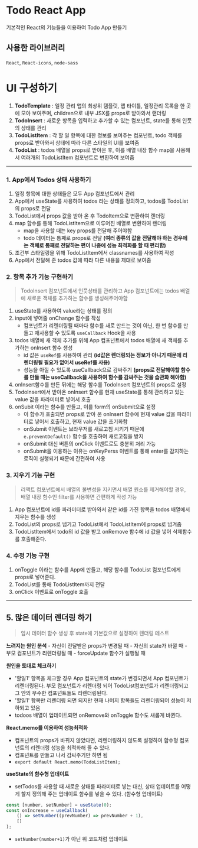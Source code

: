 # Todo React App

기본적인 React의 기능들을 이용하여 Todo App 만들기

## 사용한 라이브러리

`React`, `React-icons`, `node-sass`

# UI 구성하기

1. **TodoTemplate** : 일정 관리 앱의 최상위 탬플릿, 앱 타이틀, 일정관리 목록을 한 곳에 모아 보여주며, children으로 내부 JSX를 props로 받아와서 랜더링
2. **TodoInsert** : 새로운 항목을 입력하고 추가할 수 있는 컴포넌트, state를 통해 인풋의 상태를 관리
3. **TodoListItem** : 각 할 일 항목에 대한 정보를 보여주는 컴포넌트, todo 객체를 props로 받아와서 상태에 따라 다른 스타일의 UI를 보여줌
4. **TodoList** : todos 배열을 props로 받아온 후, 이를 배열 내장 함수 map을 사용해서 여러개의 TodoListItem 컴포넌트로 변환하여 보여줌

---

### 1. App에서 Todos 상태 사용하기

1.  일정 항목에 대한 상태들은 모두 App 컴포넌트에서 관리
2.  App에서 useState를 사용하여 todos 라는 상태를 정의하고, todos를 TodoList의 props로 전달
3.  TodoList에서 props 값을 받아 온 후 TodoItem으로 변환하여 렌더링
4.  map 함수를 통해 TodoListItem으로 이루어진 배열로 변환하여 렌더링
    -   map을 사용할 때는 key props를 전달해 주어야함
    -   todo 데이터는 통째로 props로 전달
        **(여러 종류의 값을 전달해야 하는 경우에는 객체로 통째로 전달하는 편이 나중에 성능 최적화를 할 때 편리함)**
5.  조건부 스타일링을 위해 TodoListItem에서 classnames를 사용하여 작성
6.  App에서 전달해 준 todos 값에 따라 다른 내용을 제대로 보여줌

### 2. 항목 추가 기능 구현하기

> TodoInsert 컴포넌트에서 인풋상태를 관리하고 App 컴포넌트에는 todos 배열에 새로운 객체를 추가하는 함수를
> 생성해주어야함

1. useState를 사용하여 value라는 상태를 정의
2. input에 넣어줄 onChange 함수를 작성
    - 컴포넌트가 리렌더링될 때마다 함수를 새로 만드는 것이 아닌, 한 번 함수를 만들고 재사용할 수 있도록 `useCallback` Hook을 사용
3. todos 배열에 새 객체 추가를 위해 App 컴포넌트에서 todos 배열에 새 객체를 추가하는 onInsert 함수 생성
    - id 값은 `useRef`를 사용하여 관리
      **(id값은 렌더링되는 정보가 아니기 때문에 리렌더링될 필요가 없어서 useRef를 사용)**
    - 성능을 아낄 수 있도록 useCallback으로 감싸주기
      **(props로 전달해야할 함수를 만들 때는 useCallback을 사용하여 함수를 감싸주는 것을 습관화 해야함)**
4. onInsert함수를 만든 뒤에는 해당 함수를 TodoInsert 컴포넌트의 props로 설정
5. TodoInsert에서 받아온 onInsert 함수를 현재 useState를 통해 관리하고 있는 value 값을 파라미터로 넣어서 호출
6. onSubit 이라는 함수를 만들고, 이를 form의 onSubmit으로 설정
    - 이 함수가 호출되면 props로 받아 온 onInsert 함수에 현재 value 값을 파라미터로 넣어서 호출하고, 현재 value 값을 초기화함
    - onSubmit 이벤트는 브라우저를 새로고침 시키기 때문에 `e.preventDefault()` 함수를 호출하여 새로고침을 방지
    - onSubmit 대신 버튼의 onClick 이벤트로도 충분히 처리 가능
    - onSubmit을 이용하는 이유는 onKeyPerss 이벤트를 통해 enter를 감지하는 로직이 실행되기 때문에 간편하여 사용

### 3. 지우기 기능 구현

> 리액트 컴포넌트에서 배열의 불변성을 지키면서 배열 원소를 제거해야할 경우, 배열 내장 함수인 filter를 사용하면 간편하게 작성 가능

1. App 컴포넌트에 id를 파라미터로 받아와서 같은 id를 가진 항목을 todos 배열에서 지우는 함수를 생성
2. TodoList의 props로 넘기고 TodoList에서 TodoListItem에 props로 넘겨줌
3. TodoListItem에서 todo의 id 값을 받고 onRemove 함수에 id 값을 넣어 삭제함수를 호출해준다.

### 4. 수정 기능 구현

1. onToggle 이라는 함수를 App에 만들고, 해당 함수를 TodoList 컴포넌트에게 props로 넣어준다.
2. TodoList를 통해 TodoListItem까지 전달
3. onClick 이벤트로 onToggle 호출

---

## 5. 많은 데이터 렌더링 하기

> 임시 데이터 함수 생성 후 state에 기본값으로 설정하여 렌더링 테스트

**느려지는 원인 분석** - 자신이 전달받은 props가 변경될 때 - 자신의 state가 바뀔 때 - 부모 컴포넌트가 리렌더링될 때 - forceUpdate 함수가 실행될 때

**원인을 토대로 체크하기**

-   '할일1' 항목을 체크할 경우 App 컴포넌트의 state가 변경되면서 App 컴포넌트가 리렌더링된다. 부모 컴포넌트가 리렌더링 되어 TodoList컴포넌트가 리렌더링되고 그 안의 무수한 컴포넌트들도 리렌더링된다.
-   '할일1' 항목만 리렌더링 되면 되지만 현재 나머지 항목들도 리렌더링되어 성능이 저하되고 있음
-   todoos 배열이 업데이트되면 onRemove와 onToggle 함수도 새롭게 바뀐다.

**React.memo를 이용하여 성능최적화**

-   컴포넌트의 props가 바뀌지 않았다면, 리렌더링하지 않도록 설정하여 함수형 컴포넌트의 리렌더링 성능을 최적화해 줄 수 있다.
-   컴포넌트를 만들고 나서 감싸주기만 하면 됨
-   `export default React.memo(TodoListItem);`

**useState의 함수형 업데이트**

-   setTodos를 사용할 때 새로운 상태를 파라미터로 넣는 대신, 상태 업데이트를 어떻게 할지 정의해 주는 업데이트 함수를 넣을 수 있다. (함수형 업데이트)

```javascript
const [number, setNumber] = useState(0);
const onIncrease = useCallback(
    () => setNumber((prevNumber) => prevNumber + 1),
    []
);
```

-   `setNumber(number+1)`가 아닌 위 코드처럼 업데이트
